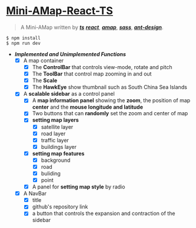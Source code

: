 # [Mini-AMap-React-TS](https://github.com/raingrain/mini-amap-react-ts)

> A Mini-AMap written by ***[ts](https://www.typescriptlang.org/)*** ***[react](https://reactjs.org/)***, ***[amap](https://lbs.amap.com/)***, ***[sass](https://www.sasscss.com/)***, ***[ant-design](https://ant.design/)***.

```
$ npm install
$ npm run dev
```

- ***Implemented and Unimplemented Functions*** 
  - [x] A map container
    - [x] The **ControlBar** that controls view-mode, rotate and pitch
    - [x] The **ToolBar** that control map zooming in and out
    - [x] The **Scale**
    - [x] The **HawkEye** show thumbnail such as South China Sea Islands
  - [x] A **scalable sidebar** as a control panel
    - [x] A **map information panel** showing the **zoom**, the position of map **center** and the **mouse longitude and latitude**
    - [x] Two buttons that can **randomly** set the zoom and center of map
    - [x] **setting map layers**
      - [x] satellite layer
      - [x] road layer
      - [x] traffic layer
      - [x] buildings layer
    - [x] **setting map features**
      - [x] background
      - [x] road
      - [x] buliding
      - [x] point
    - [x] A panel for **setting map style** by radio
  - [x] A NavBar
    - [x] title
    - [x] github's repository link 
    - [x] a button that controls the expansion and contraction of the sidebar
